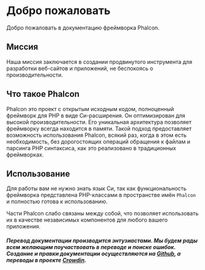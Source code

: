 # Добро пожаловать

Добро пожаловать в документацию фреймворка Phalcon.

## Миссия

Наша миссия заключается в создании продвинутого инструмента для разработки веб-сайтов и приложений, не беспокоясь о производительности.

## Что такое Phalcon

Phalcon это проект с открытым исходным кодом, полноценный фреймворк для PHP в виде Cи-расширения. Он оптимизирован для высокой производительности. Его уникальная архитектура позволяет фреймворку всегда находится в памяти. Такой подход предоставляет возможность использования Phalcon, всякий раз, когда в этом есть необходимость, без дорогостоящих операций обращения к файлам и парсинга PHP синтаксиса, как это реализовано в традиционных фреймворках.

## Использование

Для работы вам не нужно знать язык Cи, так как функциональность фреймворка представлена PHP-классами в пространстве имён `Phalcon` и полностью готова к использованию.

Части Phalcon слабо связаны между собой, что позволяет использовать их в качестве независимых компонентов для любого вашего приложения.

<h5 class='alert alert-danger'>Перевод документации производится энтузиастами. Мы будем рады всем желающим поучаствовать в переводе и поиске ошибок. Создание и правки документации осуществляются на <a href="https://github.com/phalcon/docs">Github</a>, а переводы в проекте <a href="https://crowdin.com/project/phalcon-documentation">Crowdin</a>.</h5>